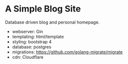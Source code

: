 
# A Simple Blog Site

Database driven blog and personal homepage.

- webserver: Gin
- templating: html/template
- styling: bootstrap 4
- database: postgres
- migrations: https://github.com/golang-migrate/migrate
- cdn: Cloudflare
